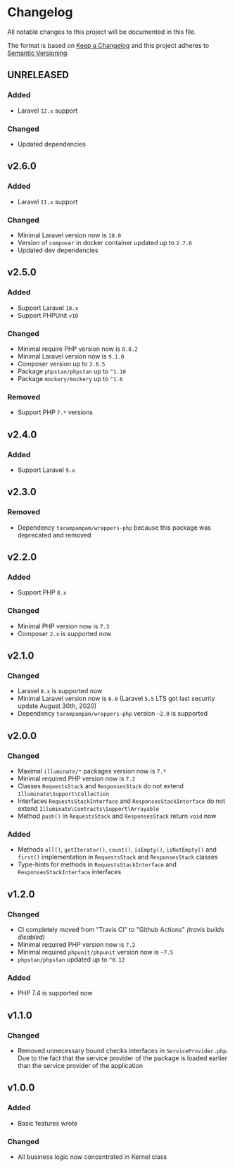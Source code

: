 # Changelog

All notable changes to this project will be documented in this file.

The format is based on [Keep a Changelog][keepachangelog] and this project adheres to [Semantic Versioning][semver].

## UNRELEASED

### Added

- Laravel `12.x` support

### Changed

- Updated dependencies

## v2.6.0

### Added

- Laravel `11.x` support

### Changed

- Minimal Laravel version now is `10.0`
- Version of `composer` in docker container updated up to `2.7.6`
- Updated dev dependencies

## v2.5.0

### Added

- Support Laravel `10.x`
- Support PHPUnit `v10`

### Changed

- Minimal require PHP version now is `8.0.2`
- Minimal Laravel version now is `9.1.0`
- Composer version up to `2.6.5`
- Package `phpstan/phpstan` up to `^1.10`
- Package `mockery/mockery` up to `^1.6`

### Removed

- Support PHP `7.*` versions

## v2.4.0

### Added

- Support Laravel `9.x`

## v2.3.0

### Removed

- Dependency `tarampampam/wrappers-php` because this package was deprecated and removed

## v2.2.0

### Added

- Support PHP `8.x`

### Changed

- Minimal PHP version now is `7.3`
- Composer `2.x` is supported now

## v2.1.0

### Changed

- Laravel `8.x` is supported now
- Minimal Laravel version now is `6.0` (Laravel `5.5` LTS got last security update August 30th, 2020)
- Dependency `tarampampam/wrappers-php` version `~2.0` is supported

## v2.0.0

### Changed

- Maximal `illuminate/*` packages version now is `7.*`
- Minimal required PHP version now is `7.2`
- Classes `RequestsStack` and `ResponsesStack` do not extend `Illuminate\Support\Collection`
- Interfaces `RequestsStackInterface` and `ResponsesStackInterface` do not extend `Illuminate\Contracts\Support\Arrayable`
- Method `push()` in `RequestsStack` and `ResponsesStack` return `void` now

### Added

- Methods `all()`, `getIterator()`, `count()`, `isEmpty()`, `isNotEmpty()` and `first()` implementation in `RequestsStack` and `ResponsesStack` classes
- Type-hints for methods in `RequestsStackInterface` and `ResponsesStackInterface` interfaces

## v1.2.0

### Changed

- CI completely moved from "Travis CI" to "Github Actions" _(travis builds disabled)_
- Minimal required PHP version now is `7.2`
- Minimal required `phpunit/phpunit` version now is `~7.5`
- `phpstan/phpstan` updated up to `^0.12`

### Added

- PHP 7.4 is supported now

## v1.1.0

### Changed

- Removed unnecessary bound checks interfaces in `ServiceProvider.php`. Due to the fact that the service provider of the package is loaded earlier than the service provider of the application

## v1.0.0

### Added

- Basic features wrote

### Changed

- All business logic now concentrated in Kernel class

[keepachangelog]:https://keepachangelog.com/en/1.0.0/
[semver]:https://semver.org/spec/v2.0.0.html
